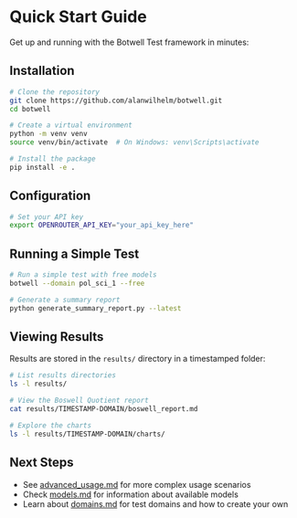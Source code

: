 # Quick Start Guide

Get up and running with the Botwell Test framework in minutes:

## Installation

```bash
# Clone the repository
git clone https://github.com/alanwilhelm/botwell.git
cd botwell

# Create a virtual environment
python -m venv venv
source venv/bin/activate  # On Windows: venv\Scripts\activate

# Install the package
pip install -e .
```

## Configuration

```bash
# Set your API key
export OPENROUTER_API_KEY="your_api_key_here"
```

## Running a Simple Test

```bash
# Run a simple test with free models
botwell --domain pol_sci_1 --free

# Generate a summary report
python generate_summary_report.py --latest
```

## Viewing Results

Results are stored in the `results/` directory in a timestamped folder:

```bash
# List results directories
ls -l results/

# View the Boswell Quotient report
cat results/TIMESTAMP-DOMAIN/boswell_report.md

# Explore the charts
ls -l results/TIMESTAMP-DOMAIN/charts/
```

## Next Steps

- See [advanced_usage.md](advanced_usage.md) for more complex usage scenarios
- Check [models.md](models.md) for information about available models
- Learn about [domains.md](domains.md) for test domains and how to create your own